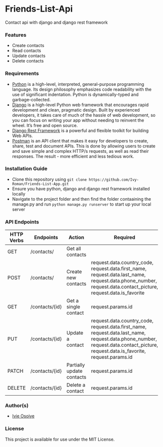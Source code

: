 # Friends-List-Api
Contact api with django and django rest framework

### Features
* Create contacts
* Read contacts
* Update contacts
* Delete contacts

### Requirements
- [Python](https://www.python.org/) is a high-level, interpreted, general-purpose programming language. Its design philosophy emphasizes code readability with the use of significant indentation. Python is dynamically-typed and garbage-collected.
- [Django](https://www.djangoproject.com/) is a high-level Python web framework that encourages rapid development and clean, pragmatic design. Built by experienced developers, it takes care of much of the hassle of web development, so you can focus on writing your app without needing to reinvent the wheel. It’s free and open source.
- [Django Rest Framework](https://www.django-rest-framework.org/) is a powerful and flexible toolkit for building Web APIs.
- [Postman](https://www.postman.com/downloads/) is an API client that makes it easy for developers to create, share, test and document APIs. This is done by allowing users to create and save simple and complex HTTP/s requests, as well as read their responses. The result - more efficient and less tedious work.

### Installation Guide
* Clone this repository using `git clone https://github.com/Ivy-Roman/Friends-List-App.git`
* Ensure you have python, django and django rest framework installed locally
* Navigate to the project folder and then find the folder contaaining the manage.py and run `python manage.py runserver` to start up your local server

### API Endpoints
| HTTP Verbs | Endpoints | Action | Required |
| --- | --- | --- | --- |
| GET | /contacts/ | Get all contacts |  |
| POST | /contacts/ | Create new contacts | request.data.country_code, request.data.first_name, request.data.last_name, request.data.phone_number, request.data.contact_picture, request.data.is_favorite |
| GET | /contacts/{id} | Get a single contact | request.params.id |
| PUT | /contacts/{id} | Update a contact | request.data.country_code, request.data.first_name, request.data.last_name, request.data.phone_number, request.data.contact_picture, request.data.is_favorite, request.params.id |
| PATCH | /contacts/{id} | Partially update contacts | request.params.id |
| DELETE | /contacts/{id} | Delete a contact | request.params.id |

### Author(s)
* [Ivie Osoiye](https://github.com/Ivy-Roman)

### License
This project is available for use under the MIT License.
